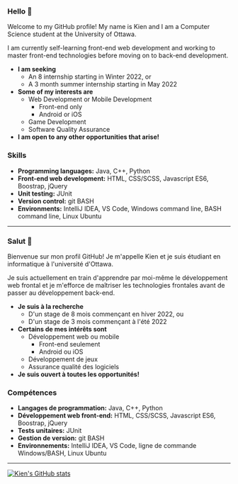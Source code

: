 ### Hello 👋

Welcome to my GitHub profile! My name is Kien and I am a Computer Science student at the University of Ottawa.

I am currently self-learning front-end web development and working to master front-end technologies before moving on to back-end development.

- **I am seeking**
  - An 8 internship starting in Winter 2022, or
  - A 3 month summer internship starting in May 2022
- **Some of my interests are**
  - Web Development or Mobile Development
    - Front-end only
    - Android or iOS
  - Game Development
  - Software Quality Assurance
- **I am open to any other opportunities that arise!**
<!--   - Security
  - Firmware / Embedded Systems -->

### Skills
- **Programming languages:** Java, C++, Python
- **Front-end web development:** HTML, CSS/SCSS, Javascript ES6, Boostrap, jQuery
- **Unit testing:** JUnit
- **Version control:** git BASH
- **Environments:** IntelliJ IDEA, VS Code, Windows command line, BASH command line, Linux Ubuntu

<!-- =========================================================================================================================== -->
<hr>

### Salut 👋

Bienvenue sur mon profil GitHub! Je m'appelle Kien et je suis étudiant en informatique à l'université d'Ottawa.

Je suis actuellement en train d'apprendre par moi-même le développement web frontal et je m'efforce de maîtriser les technologies frontales avant de passer au développement back-end.

- **Je suis à la recherche**
  - D'un stage de 8 mois commençant en hiver 2022, ou
  - D'un stage de 3 mois commençant à l'été 2022
- **Certains de mes intérêts sont**
  - Développement web ou mobile
    - Front-end seulement
    - Android ou iOS
  - Développement de jeux
  - Assurance qualité des logiciels
- **Je suis ouvert à toutes les opportunités!**
<!--   - Sûreté
  - Firmware / systèmes embarqués -->

### Compétences
- **Langages de programmation:** Java, C++, Python
- **Développement web front-end:** HTML, CSS/SCSS, Javascript ES6, Boostrap, jQuery
- **Tests unitaires:** JUnit
- **Gestion de version:** git BASH
- **Environnements:** IntelliJ IDEA, VS Code, ligne de commande Windows/BASH, Linux Ubuntu

<!-- =========================================================================================================================== -->
<hr>

[![Kien's GitHub stats](https://github-readme-stats.vercel.app/api?username=kienmarkdo&show_icons=true&theme=radical)](https://github.com/anuraghazra/github-readme-stats)

<!--
**kienmarkdo/kienmarkdo** is a ✨ _special_ ✨ repository because its `README.md` (this file) appears on your GitHub profile.

Here are some ideas to get you started:

- 🔭 I’m currently working on ...
- 🌱 I’m currently learning ...
- 👯 I’m looking to collaborate on ...
- 🤔 I’m looking for help with ...
- 💬 Ask me about ...
- 📫 How to reach me: ...
- 😄 Pronouns: ...
- ⚡ Fun fact: ...
-->
